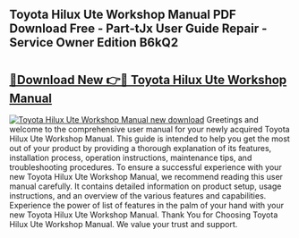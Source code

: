 ## Toyota Hilux Ute Workshop Manual PDF Download Free - Part-tJx User Guide Repair - Service Owner Edition B6kQ2

# <h2><a href="http://bc82696.oget.top/?id=Toyota+Hilux+Ute+Workshop+Manual">🔗Download New 👉🔴 Toyota Hilux Ute Workshop Manual</a></h2>

[![Toyota Hilux Ute Workshop Manual new download](https://i.imgur.com/5g1atiW.png)](http://bc82696.oget.top/?id=Toyota+Hilux+Ute+Workshop+Manual)
Greetings and welcome to the comprehensive user manual for your newly acquired Toyota Hilux Ute Workshop Manual. This guide is intended to help you get the most out of your product by providing a thorough explanation of its features, installation process, operation instructions, maintenance tips, and troubleshooting procedures. To ensure a successful experience with your new Toyota Hilux Ute Workshop Manual, we recommend reading this user manual carefully. It contains detailed information on product setup, usage instructions, and an overview of the various features and capabilities. Experience the power of list of features in the palm of your hand with your new Toyota Hilux Ute Workshop Manual. Thank You for Choosing Toyota Hilux Ute Workshop Manual. We value your trust and support.
